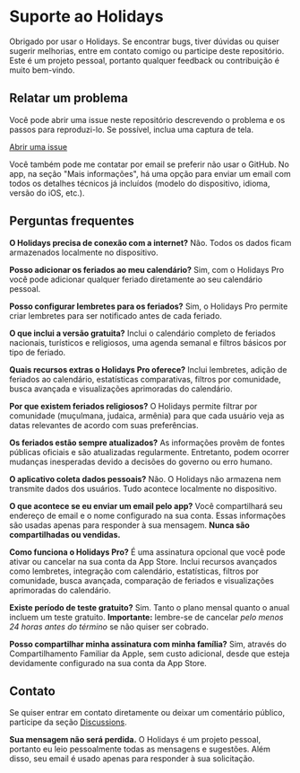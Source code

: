 # Suporte ao Holidays

Obrigado por usar o Holidays. Se encontrar bugs, tiver dúvidas ou quiser sugerir melhorias, entre em contato comigo ou participe deste repositório.
Este é um projeto pessoal, portanto qualquer feedback ou contribuição é muito bem-vindo.

## Relatar um problema

Você pode abrir uma issue neste repositório descrevendo o problema e os passos para reproduzi-lo. Se possível, inclua uma captura de tela.

[Abrir uma issue](https://github.com/lucasditomase/feriados/issues/new?title=Problema%20com%20Holidays%20App&body=Descreva%20o%20problema%20que%20você%20está%20enfrentando%20abaixo%3A%0A%0A-%20Dispositivo%3A%20%0A-%20Versão%20do%20iOS%3A%20%0A-%20Versão%20do%20app%3A%20%0A-%20Passos%20para%20reproduzir%3A%0A%0A(Opcional)%20Anexe%20uma%20captura%20de%20tela%20ou%20gravação%20se%20puder.)

Você também pode me contatar por email se preferir não usar o GitHub. No app, na seção "Mais informações", há uma opção para enviar um email com todos os detalhes técnicos já incluídos (modelo do dispositivo, idioma, versão do iOS, etc.).

## Perguntas frequentes

**O Holidays precisa de conexão com a internet?**
Não. Todos os dados ficam armazenados localmente no dispositivo.

**Posso adicionar os feriados ao meu calendário?**
Sim, com o Holidays Pro você pode adicionar qualquer feriado diretamente ao seu calendário pessoal.

**Posso configurar lembretes para os feriados?**
Sim, o Holidays Pro permite criar lembretes para ser notificado antes de cada feriado.

**O que inclui a versão gratuita?**
Inclui o calendário completo de feriados nacionais, turísticos e religiosos, uma agenda semanal e filtros básicos por tipo de feriado.

**Quais recursos extras o Holidays Pro oferece?**
Inclui lembretes, adição de feriados ao calendário, estatísticas comparativas, filtros por comunidade, busca avançada e visualizações aprimoradas do calendário.

**Por que existem feriados religiosos?**
O Holidays permite filtrar por comunidade (muçulmana, judaica, armênia) para que cada usuário veja as datas relevantes de acordo com suas preferências.

**Os feriados estão sempre atualizados?**
As informações provêm de fontes públicas oficiais e são atualizadas regularmente. Entretanto, podem ocorrer mudanças inesperadas devido a decisões do governo ou erro humano.

**O aplicativo coleta dados pessoais?**
Não. O Holidays não armazena nem transmite dados dos usuários. Tudo acontece localmente no dispositivo.

**O que acontece se eu enviar um email pelo app?**
Você compartilhará seu endereço de email e o nome configurado na sua conta. Essas informações são usadas apenas para responder à sua mensagem. **Nunca são compartilhadas ou vendidas.**

**Como funciona o Holidays Pro?**
É uma assinatura opcional que você pode ativar ou cancelar na sua conta da App Store. Inclui recursos avançados como lembretes, integração com calendário, estatísticas, filtros por comunidade, busca avançada, comparação de feriados e visualizações aprimoradas do calendário.

**Existe período de teste gratuito?**
Sim. Tanto o plano mensal quanto o anual incluem um teste gratuito. **Importante:** lembre-se de cancelar *pelo menos 24 horas antes do término* se não quiser ser cobrado.

**Posso compartilhar minha assinatura com minha família?**
Sim, através do Compartilhamento Familiar da Apple, sem custo adicional, desde que esteja devidamente configurado na sua conta da App Store.

## Contato

Se quiser entrar em contato diretamente ou deixar um comentário público, participe da seção [Discussions](https://github.com/lucasditomase/feriados/discussions).

**Sua mensagem não será perdida.** O Holidays é um projeto pessoal, portanto eu leio pessoalmente todas as mensagens e sugestões.
Além disso, seu email é usado apenas para responder à sua solicitação.
